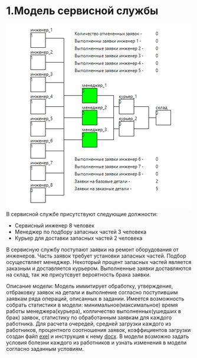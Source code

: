 # 1.Модель сервисной службы
![screenshot](screenshot/model.png?raw=true)
<br/>В сервисной службе присутствуют следующие должности:

- Сервисный инженер 8 человек
- Менеджер по подбору запасных частей 3 человека
- Курьер для доставки запасных частей 2 человека

В сервисную службу поступают заявки на ремонт оборудования от инженеров. Часть заявок требует установки запасных частей. Подбор осуществляет менеджер. Некоторый процент запасных частей является заказным и доставляется курьером. Выполненные заявки доставляются на склад, так же присутсвует вероятность брака заявки.

Описание модели:
Модель иммитирует обработку, утверждение, отбраковку заявок на детали и выполнение согласно поступившим заявкам ряда операций, описанных в задании. Имеется возможность собрать статистики в модели: минимальное(максимальное) время работы менеджера(курьера), колличество выполненных(ушедших в брак) заявок, статистику по обработанным заявкам для каждого работника. Для расчета очередей, средней загрузки каждого из работников, процентного соотношения заявок, коэффициентов загрузки создан файл [exel](docs/анализ.xlsx) и инструкция к нему [docx](docs/анализ.docx).
В модели возможно задать условия болезни каждого из работников и узнать изменения в модели согласно заданным условиям.